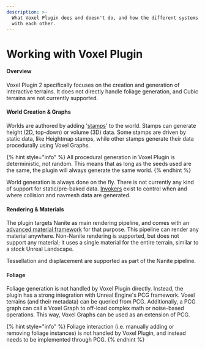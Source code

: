 ```yaml
---
description: >-
  What Voxel Plugin does and doesn't do, and how the different systems interact
  with each other.
---
```


# Working with Voxel Plugin

#### Overview

Voxel Plugin 2 specifically focuses on the creation and generation of interactive terrains. It does not directly handle foliage generation, and Cubic terrains are not currently supported.

#### World Creation & Graphs

Worlds are authored by adding '[stamps](../../knowledgebase/working-with-stamps/)' to the world. Stamps can generate height (2D, top-down) or volume (3D) data. Some stamps are driven by static data, like Heightmap stamps, while other stamps generate their data procedurally using Voxel Graphs.&#x20;

{% hint style="info" %}
All procedural generation in Voxel Plugin is deterministic, not random. This means that as long as the seeds used are the same, the plugin will always generate the same world.
{% endhint %}

World generation is always done on the fly. There is not currently any kind of support for static/pre-baked data. [Invokers](../../knowledgebase/blueprints/collision-navmesh-and-invokers.md) exist to control when and where collision and navmesh data are generated.&#x20;

#### Rendering & Materials

The plugin targets Nanite as main rendering pipeline, and comes with an [advanced material framework](../../knowledgebase/materials/) for that purpose. This pipeline can render any material anywhere. Non-Nanite rendering is supported, but does not support any material; it uses a single material for the entire terrain, similar to a stock Unreal Landscape.

Tessellation and displacement are supported as part of the Nanite pipeline.

#### Foliage

Foliage generation is not handled by Voxel Plugin directly. Instead, the plugin has a strong integration with Unreal Engine's PCG framework. Voxel terrains (and their metadata) can be queried from PCG. Additionally, a PCG graph can call a Voxel Graph to off-load complex math or noise-based operations. This way, Voxel Graphs can be used as an extension of PCG.&#x20;

{% hint style="info" %}
Foliage interaction (i.e. manually adding or removing foliage instances) is not handled by Voxel Plugin, and instead needs to be implemented through PCG.
{% endhint %}
